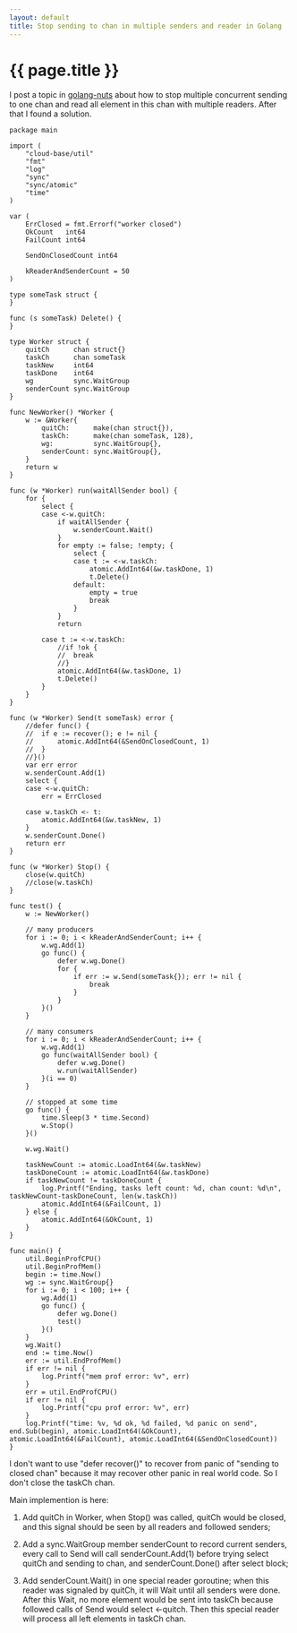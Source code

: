 ```yaml
---
layout: default
title: Stop sending to chan in multiple senders and reader in Golang
---
```


{{ page.title }}
===

I post a topic in [golang-nuts](https://groups.google.com/forum/#!topic/golang-nuts/4sfNgjgOBMY) about how to stop multiple concurrent sending to one chan and read all element in this chan with multiple readers. After that I found a solution.

```
package main

import (
	"cloud-base/util"
	"fmt"
	"log"
	"sync"
	"sync/atomic"
	"time"
)

var (
	ErrClosed = fmt.Errorf("worker closed")
	OkCount   int64
	FailCount int64

	SendOnClosedCount int64

	kReaderAndSenderCount = 50
)

type someTask struct {
}

func (s someTask) Delete() {
}

type Worker struct {
	quitCh      chan struct{}
	taskCh      chan someTask
	taskNew     int64
	taskDone    int64
	wg          sync.WaitGroup
	senderCount sync.WaitGroup
}

func NewWorker() *Worker {
	w := &Worker{
		quitCh:      make(chan struct{}),
		taskCh:      make(chan someTask, 128),
		wg:          sync.WaitGroup{},
		senderCount: sync.WaitGroup{},
	}
	return w
}

func (w *Worker) run(waitAllSender bool) {
	for {
		select {
		case <-w.quitCh:
			if waitAllSender {
				w.senderCount.Wait()
			}
			for empty := false; !empty; {
				select {
				case t := <-w.taskCh:
					atomic.AddInt64(&w.taskDone, 1)
					t.Delete()
				default:
					empty = true
					break
				}
			}
			return

		case t := <-w.taskCh:
			//if !ok {
			//	break
			//}
			atomic.AddInt64(&w.taskDone, 1)
			t.Delete()
		}
	}
}

func (w *Worker) Send(t someTask) error {
	//defer func() {
	//	if e := recover(); e != nil {
	//		atomic.AddInt64(&SendOnClosedCount, 1)
	//	}
	//}()
	var err error
	w.senderCount.Add(1)
	select {
	case <-w.quitCh:
		err = ErrClosed

	case w.taskCh <- t:
		atomic.AddInt64(&w.taskNew, 1)
	}
	w.senderCount.Done()
	return err
}

func (w *Worker) Stop() {
	close(w.quitCh)
	//close(w.taskCh)
}

func test() {
	w := NewWorker()

	// many producers
	for i := 0; i < kReaderAndSenderCount; i++ {
		w.wg.Add(1)
		go func() {
			defer w.wg.Done()
			for {
				if err := w.Send(someTask{}); err != nil {
					break
				}
			}
		}()
	}

	// many consumers
	for i := 0; i < kReaderAndSenderCount; i++ {
		w.wg.Add(1)
		go func(waitAllSender bool) {
			defer w.wg.Done()
			w.run(waitAllSender)
		}(i == 0)
	}

	// stopped at some time
	go func() {
		time.Sleep(3 * time.Second)
		w.Stop()
	}()

	w.wg.Wait()

	taskNewCount := atomic.LoadInt64(&w.taskNew)
	taskDoneCount := atomic.LoadInt64(&w.taskDone)
	if taskNewCount != taskDoneCount {
		log.Printf("Ending, tasks left count: %d, chan count: %d\n", taskNewCount-taskDoneCount, len(w.taskCh))
		atomic.AddInt64(&FailCount, 1)
	} else {
		atomic.AddInt64(&OkCount, 1)
	}
}

func main() {
	util.BeginProfCPU()
	util.BeginProfMem()
	begin := time.Now()
	wg := sync.WaitGroup{}
	for i := 0; i < 100; i++ {
		wg.Add(1)
		go func() {
			defer wg.Done()
			test()
		}()
	}
	wg.Wait()
	end := time.Now()
	err := util.EndProfMem()
	if err != nil {
		log.Printf("mem prof error: %v", err)
	}
	err = util.EndProfCPU()
	if err != nil {
		log.Printf("cpu prof error: %v", err)
	}
	log.Printf("time: %v, %d ok, %d failed, %d panic on send", end.Sub(begin), atomic.LoadInt64(&OkCount), atomic.LoadInt64(&FailCount), atomic.LoadInt64(&SendOnClosedCount))
}
```

I don't want to use "defer recover()" to recover from panic of "sending to closed chan" because it may recover other panic in real world code. So I don't close the taskCh chan.

Main implemention is here:

1. Add quitCh in Worker, when Stop() was called, quitCh would be closed, and this signal should be seen by all readers and followed senders;

2. Add a sync.WaitGroup member senderCount to record current senders, every call to Send will call senderCount.Add(1) before trying select quitCh and sending to chan, and senderCount.Done() after select block;

3. Add senderCount.Wait() in one special reader goroutine; when this reader was signaled by quitCh, it will Wait until all senders were done. After this Wait, no more element would be sent into taskCh because followed calls of Send would select <-quitch. Then this special reader will process all left elements in taskCh chan.
